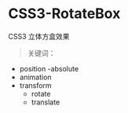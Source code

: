 # CSS3-RotateBox
CSS3 立体方盒效果
> 关键词：
* position
  -absolute
* animation
* transform
  - rotate
  - translate
